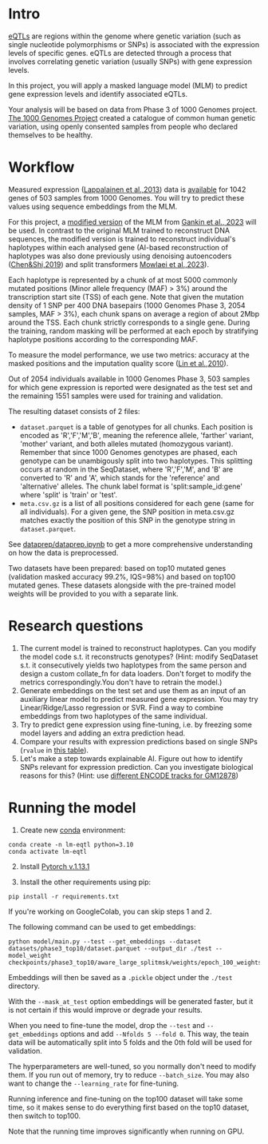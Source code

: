 # Intro

[eQTLs](https://www.ncbi.nlm.nih.gov/pmc/articles/PMC3682727/) are regions within the genome where genetic variation (such as single nucleotide polymorphisms or SNPs) is associated with the expression levels of specific genes. eQTLs are detected through a process that involves correlating genetic variation (usually SNPs) with gene expression levels. 

In this project, you will apply a masked language model (MLM) to predict gene expression levels and identify associated eQTLs. 

Your analysis will be based on data from Phase 3 of 1000 Genomes project. [The 1000 Genomes Project](https://www.internationalgenome.org/1000-genomes-summary/) created a catalogue of common human genetic variation, using openly consented samples from people who declared themselves to be healthy. 

# Workflow

 Measured expression ([Lappalainen et al.,2013](https://www.nature.com/articles/nature12531)) data is [available](https://www.ebi.ac.uk/biostudies/files/E-GEUV-1/E-GEUV-1/analysis_results/GD660.GeneQuantRPKM.txt.gz) for 1042 genes of 503 samples from 1000 Genomes.
You will try to predict these values using sequence embeddings from the MLM.

For this project, a [modified version](model/) of the MLM from [Gankin et al., 2023](https://www.biorxiv.org/content/10.1101/2023.01.26.525670v1) will be used. In contrast to the original MLM trained to reconstruct DNA sequences, the modified version is trained to reconstruct individual's haplotypes within each analysed gene (AI-based reconstruction of haplotypes was also done previously using denoising autoencoders ([Chen&Shi,2019](https://pubmed.ncbi.nlm.nih.gov/31466333/)) and split transformers [Mowlaei et al.,2023](https://www.biorxiv.org/content/10.1101/2023.03.05.531190v1)). 

Each haplotype is represented by a chunk of at most 5000 commonly mutated positions (Minor allele frequency (MAF) > 3%) around the transcription start site (TSS) of each gene. Note that given the mutation density of 1 SNP per 400 DNA basepairs (1000 Genomes Phase 3, 2054 samples, MAF > 3%), each chunk spans on average a region of about 2Mbp around the TSS. Each chunk strictly corresponds to a single gene. During the training, random masking will be performed at each epoch by stratifying haplotype positions according to the corresponding MAF.

To measure the model performance, we use two metrics: accuracy at the masked positions and the imputation quality score ([Lin et al.,2010](https://journals.plos.org/plosone/article?id=10.1371/journal.pone.0009697)).

Out of 2054 individuals available in 1000 Genomes Phase 3, 503 samples for which gene expression is reported were designated as the test set and the remaining 1551 samples were used for training and validation. 

The resulting dataset consists of 2 files: 
* `dataset.parquet` is a table of genotypes for all chunks. Each position is encoded as 'R','F','M','B', meaning the reference allele, 'farther' variant, 'mother' variant, and both alleles mutated (homozygous variant). Remember that since 1000 Genomes genotypes are phased, each genotype can be unambigously split into two haplotypes. This splitting occurs at random in the SeqDataset, where 'R','F','M', and 'B' are converted to 'R' and 'A', which stands for the 'reference' and 'alternative' alleles. The chunk label format is 'split:sample_id:gene' where 'split' is 'train' or 'test'.
* `meta.csv.gz` is a list of all positions considered for each gene (same for all individuals). For a given gene, the SNP position in meta.csv.gz matches exactly the position of this SNP in the genotype string in `dataset.parquet`.

See [dataprep/dataprep.ipynb](dataprep/dataprep.ipynb) to get a more comprehensive understanding on how the data is preprocessed.

Two datasets have been prepared: based on top10 mutated genes (validation masked accuracy 99.2%, IQS=98%) and based on top100 mutated genes. These datasets alongside with the pre-trained model weights will be provided to you with a separate link.

# Research questions

1. The current model is trained to reconstruct haplotypes. Can you modify the model code s.t. it reconstructs genotypes? (Hint: modify SeqDataset s.t. it consecutively yields two haplotypes from the same person and design a custom collate_fn for data loaders. Don't forget to modify the metrics correspondingly.You don't have to retrain the model.)
2. Generate embeddings on the test set and use them as an input of an auxiliary linear model to predict measured gene expression. You may try Linear/Ridge/Lasso regression or SVR. Find a way to combine embeddings from two haplotypes of the same individual.
3. Try to predict gene expression using fine-tuning, i.e. by freezing some model layers and adding an extra prediction head.
4. Compare your results with expression predictions based on single SNPs (`rvalue` in [this table](https://www.ebi.ac.uk/arrayexpress/files/E-GEUV-1/EUR373.gene.cis.FDR5.all.rs137.txt.gz)).
5. Let's make a step towards explainable AI. Figure out how to identify SNPs relevant for expression prediction. Can you investigate biological reasons for this? (Hint: use [different ENCODE tracks for GM12878](https://www.encodeproject.org/search/?type=Experiment&replicates.library.biosample.donor.organism.scientific_name=Homo+sapiens&assay_title=Histone+ChIP-seq&assay_title=Mint-ChIP-seq&status=released&biosample_ontology.term_name=GM12878))

# Running the model

1. Create new [conda](https://docs.conda.io/projects/conda/en/latest/user-guide/install/index.html) environment:

```
conda create -n lm-eqtl python=3.10
conda activate lm-eqtl
```
2. Install [Pytorch v.1.13.1](https://pytorch.org/get-started/previous-versions/)

3. Install the other requirements using pip:

```
pip install -r requirements.txt
```

If you're working on GoogleColab, you can skip steps 1 and 2.

The following command can be used to get embeddings:

```
python model/main.py --test --get_embeddings --dataset datasets/phase3_top10/dataset.parquet --output_dir ./test --model_weight checkpoints/phase3_top10/aware_large_splitmsk/weights/epoch_100_weights_model.pt
```

Embeddings will then be saved as a `.pickle` object under the `./test` directory.

With the `--mask_at_test` option embeddings will be generated faster, but it is not certain if this would improve or degrade your results.

When you need to fine-tune the model, drop the `--test` and `--get_embeddings` options and add `--Nfolds 5 --fold 0`. This way, the teain data will be automatically split into 5 folds and the 0th fold will be used for validation. 

The hyperparameters are well-tuned, so you normally don't need to modify them. If you run out of memory, try to reduce `--batch_size`. You may also want to change the `--learning_rate` for fine-tuning.

Running inference and fine-tuning on the top100 dataset will take some time, so it makes sense to do everything first based on the top10 dataset, then switch to top100.

Note that the running time improves significantly when running on GPU.




